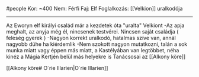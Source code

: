 #people 
Kor: ~400
Nem: Férfi
Faj: Elf
Foglalkozás: [[Velkion]] uralkodója

---

Az Eworyn elf királyi család már a kezdetek óta "uralta" Velkiont 
-Az apja meghalt, az anyja még él, nincsenek testvérei. Nincsen saját családja ( feleség gyerek ) -Nagyon korrekt uralkodó, hatalmas szíve van, annál nagyobb dühe ha kiérdemlik -Nem szokott nagyon mutatkozni, talán a sok munka miatt vagy éppen más miatt, a Kastélyában van legtöbbet, néha kinéz a Mágia Kertjén belül más helyekre is 
Tanácsosai az [[Alkony köre]]

[[Alkony köre# O´rie Illarien|O´rie Illarien]]